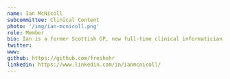 ```yaml
---
name: Ian McNicoll
subcommittee: Clinical Content
photo: '/img/ian-mcnicoll.png'
role: Member
bio: Ian is a former Scottish GP, now full-time clinical informatician, with a particular interest in 'open platform' approaches to health IT systems. He is a director in two heathlT companies (Inidus and freshEHR), co-chair of the openEHR Foundation, an INTEROPen Board member and an NHS Digital Innovation Associate. He also holds an Honorary Senior Research Associate post at UCL. 
twitter: 
www: 
github: https://github.com/freshehr
linkedin: https://www.linkedin.com/in/ianmcnicoll/
---
```


